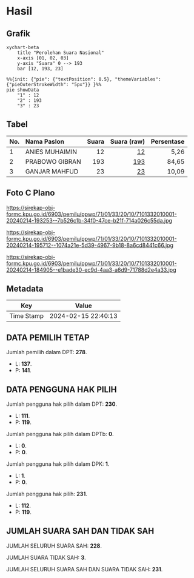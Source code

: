 # Hasil

## Grafik

```mermaid
xychart-beta
    title "Perolehan Suara Nasional"
    x-axis [01, 02, 03]
    y-axis "Suara" 0 --> 193
    bar [12, 193, 23]
```

```mermaid
%%{init: {"pie": {"textPosition": 0.5}, "themeVariables": {"pieOuterStrokeWidth": "5px"}} }%%
pie showData
    "1" : 12
    "2" : 193
    "3" : 23
```

## Tabel

| No. | Nama Paslon    | Suara | Suara (raw) | Persentase |
|:--- |:-------------- | -----:| -----------:| ----------:|
| 1   | ANIES MUHAIMIN | 12    | [12][p-1]   | 5,26       |
| 2   | PRABOWO GIBRAN | 193   | [193][p-2]  | 84,65      |
| 3   | GANJAR MAHFUD  | 23    | [23][p-3]   | 10,09      |


[p-1]: https://github.com/gigit-pemilu/pemilu-2024/blob/main/pilpres/hitung-suara/sub/71-sulawesi-utara/sub/01-bolaang-mongondow/sub/33-dumoga/sub/2010-dumoga-satu/sub/001-tps/sub/paslon-1.txt
[p-2]: https://github.com/gigit-pemilu/pemilu-2024/blob/main/pilpres/hitung-suara/sub/71-sulawesi-utara/sub/01-bolaang-mongondow/sub/33-dumoga/sub/2010-dumoga-satu/sub/001-tps/sub/paslon-2.txt
[p-3]: https://github.com/gigit-pemilu/pemilu-2024/blob/main/pilpres/hitung-suara/sub/71-sulawesi-utara/sub/01-bolaang-mongondow/sub/33-dumoga/sub/2010-dumoga-satu/sub/001-tps/sub/paslon-3.txt

## Foto C Plano

https://sirekap-obj-formc.kpu.go.id/6903/pemilu/ppwp/71/01/33/20/10/7101332010001-20240214-193253--7b526c1b-34f0-47ce-b21f-714a026c55da.jpg

https://sirekap-obj-formc.kpu.go.id/6903/pemilu/ppwp/71/01/33/20/10/7101332010001-20240214-195712--1074a21e-5d39-4967-9b18-8a6cd8441c66.jpg

https://sirekap-obj-formc.kpu.go.id/6903/pemilu/ppwp/71/01/33/20/10/7101332010001-20240214-184905--e1bade30-ec9d-4aa3-a6d9-71788d2e4a33.jpg


## Metadata

| Key        | Value               |
| ---------- | ------------------- |
| Time Stamp | 2024-02-15 22:40:13 |


## DATA PEMILIH TETAP

Jumlah pemilih dalam DPT: **278**.
 * L: **137**.
 * P: **141**.

## DATA PENGGUNA HAK PILIH

Jumlah pengguna hak pilih dalam DPT: **230**.
 * L: **111**.
 * P: **119**.

Jumlah pengguna hak pilih dalam DPTb: **0**.
 * L: **0**.
 * P: **0**.

Jumlah pengguna hak pilih dalam DPK: **1**.
 * L: **1**.
 * P: **0**.

Jumlah pengguna hak pilih: **231**.
 * L: **112**.
 * P: **119**.

## JUMLAH SUARA SAH DAN TIDAK SAH

JUMLAH SELURUH SUARA SAH: **228**.

JUMLAH SUARA TIDAK SAH: **3**.

JUMLAH SELURUH SUARA SAH DAN SUARA TIDAK SAH: **231**.


